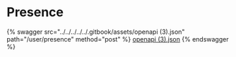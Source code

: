 # Presence

{% swagger src="../../../../../.gitbook/assets/openapi (3).json" path="/user/presence" method="post" %}
[openapi (3).json](<../../../../../.gitbook/assets/openapi (3).json>)
{% endswagger %}
